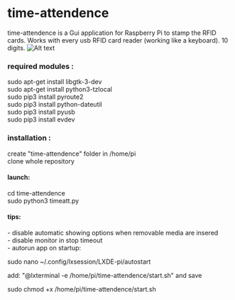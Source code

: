 # time-attendence

time-attendence is a Gui application for Raspberry Pi to stamp the RFID cards.
Works with every usb RFID card reader (working like a keyboard). 10 digits.
![Alt text](https://www.mediafire.com/convkey/2a9a/g6b862afqplsrp06g.jpg)


<h3>required modules :</h3>

sudo apt-get install libgtk-3-dev <br>
sudo apt-get install python3-tzlocal<br>
sudo pip3 install pyroute2<br>
sudo pip3 install python-dateutil<br>
sudo pip3 install pyusb<br>
sudo pip3 install evdev<br>

<h3>installation :</h3>
create "time-attendence" folder in /home/pi<br>
clone whole repository<br>
<h4>launch:</h4>
cd time-attendence<br>
sudo python3 timeatt.py
<h4>tips:</h4>
- disable automatic showing options when removable media are insered<br>
- disable monitor in stop timeout<br>
- autorun app on startup:<br>
  <p>  sudo nano ~/.config/lxsession/LXDE-pi/autostart</p>
  <p>  add: "@lxterminal -e /home/pi/time-attendence/start.sh" and save</p>
  <p>  sudo chmod +x /home/pi/time-attendence/start.sh</p>
